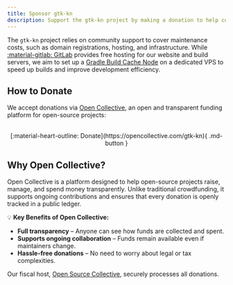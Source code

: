 ```yaml
---
title: Sponsor gtk-kn
description: Support the gtk-kn project by making a donation to help cover infrastructure costs, hosting, and build optimizations.
---
```


The `gtk-kn` project relies on community support to cover maintenance costs, such as domain registrations,
hosting, and infrastructure. While [:material-gitlab: GitLab](https://about.gitlab.com/solutions/open-source/join/)
provides free hosting for our website and build servers, we aim to set up
a [Gradle Build Cache Node](https://docs.gradle.com/build-cache-node/) on a dedicated VPS to speed up builds and
improve development efficiency.

## How to Donate

We accept donations via [Open Collective](https://opencollective.com/gtk-kn), an open and transparent funding
platform for open-source projects:
<br>
<br>
<div style="text-align: center;" markdown>
[:material-heart-outline: Donate](https://opencollective.com/gtk-kn){ .md-button }
</div>

## Why Open Collective?

Open Collective is a platform designed to help open-source projects raise, manage, and spend money transparently. Unlike
traditional crowdfunding, it supports ongoing contributions and ensures that every donation is openly tracked in a
public ledger.

💡 **Key Benefits of Open Collective:**

- **Full transparency** – Anyone can see how funds are collected and spent.
- **Supports ongoing collaboration** – Funds remain available even if maintainers change.
- **Hassle-free donations** – No need to worry about legal or tax complexities.

Our fiscal host, [Open Source Collective](https://oscollective.org/), securely processes all donations.
